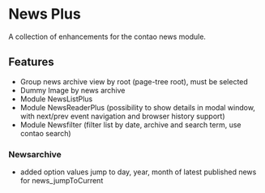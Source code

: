 # News Plus

A collection of enhancements for the contao news module.

## Features

- Group news archive view by root (page-tree root), must be selected
- Dummy Image by news archive
- Module NewsListPlus
- Module NewsReaderPlus (possibility to show details in modal window, with next/prev event navigation and browser history support)
- Module Newsfilter (filter list by date, archive and search term, use contao search)


### Newsarchive

- added option values jump to day, year, month of latest published news for news_jumpToCurrent 

